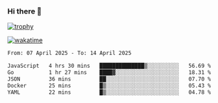 ### Hi there 👋

[![trophy](https://github-profile-trophy.vercel.app/?username=cxnky&theme=dracula)](https://github.com/ryo-ma/github-profile-trophy)

[![wakatime](https://wakatime.com/badge/user/1c39c599-5497-41b9-a5be-2c4676e7fd23.svg)](https://wakatime.com/@1c39c599-5497-41b9-a5be-2c4676e7fd23)
<!--START_SECTION:waka-->

```txt
From: 07 April 2025 - To: 14 April 2025

JavaScript   4 hrs 30 mins   ██████████████▒░░░░░░░░░░   56.69 %
Go           1 hr 27 mins    ████▓░░░░░░░░░░░░░░░░░░░░   18.31 %
JSON         36 mins         ██░░░░░░░░░░░░░░░░░░░░░░░   07.70 %
Docker       25 mins         █▒░░░░░░░░░░░░░░░░░░░░░░░   05.43 %
YAML         22 mins         █▒░░░░░░░░░░░░░░░░░░░░░░░   04.78 %
```

<!--END_SECTION:waka-->
